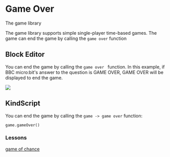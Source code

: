 # Game Over

The game library 

The game library supports simple single-player time-based games. The game can end the game by calling the `game over` function

## Block Editor

You can end the game by calling the `game over ` function. In this example, if BBC micro:bit's answer to the question is GAME OVER, GAME OVER will be displayed to end the game.

![](/static/mb/game-library/game-over-0.png)

## KindScript

You can end the game by calling the `game -> game over` function:

```
game.gameOver()
```

### Lessons

[game of chance](/microbit/lessons/game-of-chance)

